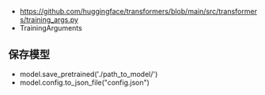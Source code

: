 




- https://github.com/huggingface/transformers/blob/main/src/transformers/training_args.py
- TrainingArguments




## 保存模型

- model.save_pretrained('./path_to_model/')
- model.config.to_json_file("config.json")












